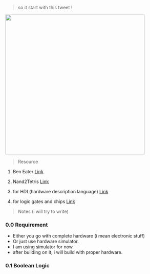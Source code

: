 > so it start with this tweet ! 

<img src="https://github.com/saurabhaloneai/computer-from-scratch/blob/main/images/Screenshot%202024-07-10%20at%2010.25.39%E2%80%AFAM.png"  width="435">

> Resource 

1. Ben Eater [Link](https://eater.net/8bit)

2. Nand2Tetris [Link](https://www.nand2tetris.org)

3. for HDL(hardware description language) [Link](https://drive.google.com/file/d/1dPj4XNby9iuAs-47U9k3xtYy9hJ-ET0T/view)

4. for logic gates and chips [Link](https://b1391bd6-da3d-477d-8c01-38cdf774495a.filesusr.com/ugd/44046b_f2c9e41f0b204a34ab78be0ae4953128.pdf)

> Notes (i will try to write)

### 0.0 Requirement 

- Either you go with complete hardware (i mean electronic stuff)
- Or just use hardware simulator.
- I am using simulator for now.
- after building on it, i will build with proper hardware.

### 0.1 Boolean Logic 